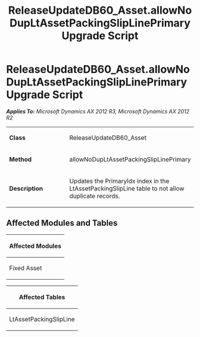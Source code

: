 ﻿---
title: ReleaseUpdateDB60_Asset.allowNoDupLtAssetPackingSlipLinePrimary Upgrade Script
TOCTitle: ReleaseUpdateDB60_Asset.allowNoDupLtAssetPackingSlipLinePrimary Upgrade Script
ms:assetid: eabe523f-c75b-4abc-9cd9-5a9b1acc9305
ms:mtpsurl: https://msdn.microsoft.com/en-us/library/JJ719875(v=AX.60)
ms:contentKeyID: 49711948
ms.date: 05/18/2015
mtps_version: v=AX.60
---

# ReleaseUpdateDB60\_Asset.allowNoDupLtAssetPackingSlipLinePrimary Upgrade Script 


_**Applies To:** Microsoft Dynamics AX 2012 R3, Microsoft Dynamics AX 2012 R2_

<table>
<colgroup>
<col style="width: 50%" />
<col style="width: 50%" />
</colgroup>
<tbody>
<tr class="odd">
<td><p><strong>Class</strong></p></td>
<td><p>ReleaseUpdateDB60_Asset</p></td>
</tr>
<tr class="even">
<td><p><strong>Method</strong></p></td>
<td><p>allowNoDupLtAssetPackingSlipLinePrimary</p></td>
</tr>
<tr class="odd">
<td><p><strong>Description</strong></p></td>
<td><p>Updates the PrimaryIdx index in the LtAssetPackingSlipLine table to not allow duplicate records.</p></td>
</tr>
</tbody>
</table>


## Affected Modules and Tables

<table>
<colgroup>
<col style="width: 100%" />
</colgroup>
<thead>
<tr class="header">
<th><p>Affected Modules</p></th>
</tr>
</thead>
<tbody>
<tr class="odd">
<td><p>Fixed Asset</p></td>
</tr>
</tbody>
</table>


<table>
<colgroup>
<col style="width: 100%" />
</colgroup>
<thead>
<tr class="header">
<th><p>Affected Tables</p></th>
</tr>
</thead>
<tbody>
<tr class="odd">
<td><p>LtAssetPackingSlipLine</p></td>
</tr>
</tbody>
</table>

  


